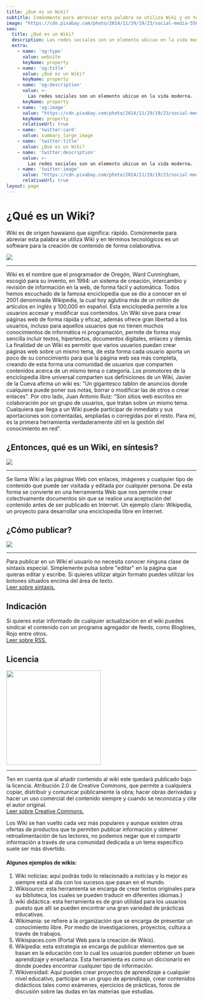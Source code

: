 ```yaml
---
title: ¿Qué es un Wiki?
subtitle: Comúnmente para abreviar esta palabra se utiliza Wiki y en términos tecnológicos es un software para la creación de contenido de forma colaborativa.
image: "https://cdn.pixabay.com/photo/2014/11/29/19/23/social-media-550778_1280.jpg"
seo:
  title: ¿Qué es un Wiki?
  description: Las redes sociales son un elemento ubicuo en la vida moderna.
  extra:
    - name: 'og:type'
      value: website
      keyName: property
    - name: 'og:title'
      value: ¿Qué es un Wiki?
      keyName: property
    - name: 'og:description'
      value: >-
        Las redes sociales son un elemento ubicuo en la vida moderna.
      keyName: property
    - name: 'og:image'
      value: "https://cdn.pixabay.com/photo/2014/11/29/19/23/social-media-550778_1280.jpg"
      keyName: property
      relativeUrl: true
    - name: 'twitter:card'
      value: summary_large_image
    - name: 'twitter:title'
      value: ¿Qué es un Wiki?
    - name: 'twitter:description'
      value: >-
        Las redes sociales son un elemento ubicuo en la vida moderna.
    - name: 'twitter:image'
      value: "https://cdn.pixabay.com/photo/2014/11/29/19/23/social-media-550778_1280.jpg"
      relativeUrl: true
layout: page
---
```


# ¿Qué es un Wiki?

Wiki es de origen hawaiano que significa: rápido. Comúnmente para abreviar esta palabra se utiliza Wiki y en términos tecnológicos es un software para la creación de contenido de forma colaborativa.

<img src="https://cdn.pixabay.com/photo/2014/11/29/19/23/social-media-550778_1280.jpg">

<hr/>

Wiki es el nombre que el programador de Oregón, Ward Cunningham, escogió para su invento, en 1994: un sistema de creación, intercambio y revisión de información en la web, de forma fácil y automática.
Todos hemos escuchado de la famosa enciclopedia que se dio a conocer en el 2001 denominada Wikipedia, la cual hoy aglutina más de un millón de artículos en inglés y 100,000 en español. Esta enciclopedia permite a los usuarios accesar y modificar sus contenidos.
Un Wiki sirve para crear páginas web de forma rápida y eficaz, además ofrece gran libertad a los usuarios, incluso para aquellos usuarios que no tienen muchos conocimientos de informática ni programación, permite de forma muy sencilla incluir textos, hipertextos, documentos digitales, enlaces y demás.
La finalidad de un Wiki es permitir que varios usuarios puedan crear páginas web sobre un mismo tema, de esta forma cada usuario aporta un poco de su conocimiento para que la página web sea más completa, creando de esta forma una comunidad de usuarios que
comparten contenidos acerca de un mismo tema o categoría.
Los promotores de la enciclopedia libre universal comparten sus definiciones de un Wiki, Javier de la Cueva afirma un wiki es: &quot;Un gigantesco tablón de anuncios donde cualquiera puede poner sus notas, borrar o modificar las de otros o crear enlaces&quot;.
Por otro lado, Juan Antonio Ruiz: &quot;Son sitios web escritos en colaboración por un grupo de usuarios, que tratan sobre un mismo tema. Cualquiera que llega a un Wiki puede participar de inmediato y sus aportaciones son comentadas, ampliadas o corregidas por el resto. Para mí, es la primera herramienta verdaderamente útil en la gestión del conocimiento en red&quot;.

## ¿Entonces, qué es un Wiki, en síntesis?

<img src="https://cdn.pixabay.com/photo/2014/11/29/19/23/community-550775_1280.jpg">

<hr/>

Se llama Wiki a las páginas Web con enlaces, imágenes y cualquier tipo de contenido que puede ser visitada y editada por cualquier persona. De esta forma se convierte en una herramienta Web que nos permite crear colectivamente documentos sin que se realice una aceptación del contenido antes de ser publicado en Internet. Un ejemplo claro: Wikipedia, un proyecto para desarrollar una enciclopedia libre en Internet.

## ¿Cómo publicar?

<img src="https://cdn.pixabay.com/photo/2022/01/11/21/48/edit-6931553_1280.png">

<hr/>

Para publicar en un Wiki el usuario no necesita conocer ninguna clase de sintaxis especial.
Simplemente pulsa sobre &quot;editar&quot; en la página que quieras editar y escribe. Si quieres utilizar
algún formato puedes utilizar los botones situados encima del área de texto.
<br/> [Leer sobre sintaxis.](http://mundogeek.net/wiki/doku.php?id=wiki:syntax)

## Indicación

Si quieres estar informado de cualquier actualización en el wiki puedes sindicar el contenido con un programa agregador de feeds, como Bloglines, Rojo entre otros.
<br/> [Leer sobre RSS.](http://www.maestrosdelweb.com/sindicando/)

## Licencia

<img
  width="250"
  height="250"
  src="https://cdn.pixabay.com/photo/2015/05/26/20/49/creative-commons-785334_960_720.png">

<hr/>

Ten en cuenta que al añadir contenido al wiki este quedará publicado bajo la licencia.
Atribución 2.0 de Creative Commons, que permite a cualquiera copiar, distribuir y comunicar públicamente la obra; hacer obras derivadas y hacer un uso comercial del contenido siempre y cuando se reconozca y cite el autor original.
<br/>[Leer sobre Creative Commons.](http://www.maestrosdelweb.com/creativecommons/)

Los Wiki se han vuelto cada vez más populares y aunque existen otras ofertas de productos que te permiten publicar información y obtener retroalimentación de tus lectores, no podemos negar que el compartir información a través de una comunidad dedicada a un tema específico suele ser más divertido.

#### Algunos ejemplos de wikis:

1. Wiki noticias: aquí podrás todo lo relacionado a noticias y lo mejor es siempre está al
día con los sucesos que pasan en el mundo.
2. Wikisource: esta herramienta se encarga de crear textos originales para su biblioteca,
los cuales se pueden traducir en diferentes idiomas.}
3. wiki didáctica: esta herramienta es de gran utilidad para los usuarios puesto que allí se
pueden encontrar una gran variedad de prácticas educativas.
4. Wikimania: se refiere a la organización que se encarga de presentar un conocimiento
libre. Por medio de investigaciones, proyectos, cultura a través de trabajos.
5. Wikispaces.com (Portal Web para la creación de Wikis).
6. Wikipedia: esta estrategia se encarga de publicar elementos que se basan en la
educación con lo cual los usuarios pueden obtener un buen aprendizaje y enseñanza.
Esta herramienta es como un diccionario en donde puedes encontrar cualquier tipo de
información.
7. Wikiversidad: Aquí puedes crear proyectos de aprendizaje a cualquier nivel educativo,
participar en un grupo de aprendizaje, crear contenidos didácticos tales como
exámenes, ejercicios de prácticas, foros de discusión sobre las dudas en las materias
que estudias.